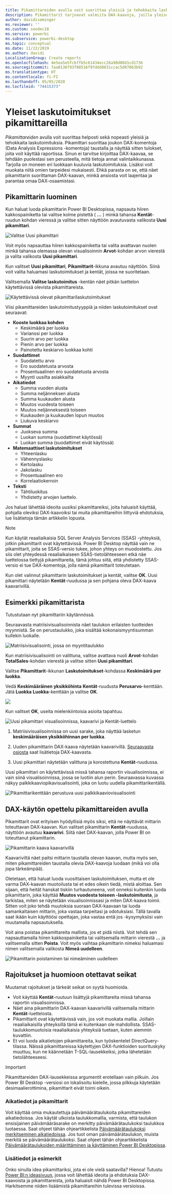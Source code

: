 ```yaml
---
title: Pikamittareiden avulla voit suorittaa yleisiä ja tehokkaita laskutoimituksia
description: Pikamittarit tarjoavat valmiita DAX-kaavoja, joilla yleiset laskutoimitukset onnistuvat nopeasti.
author: davidiseminger
ms.reviewer: ''
ms.custom: seodec18
ms.service: powerbi
ms.subservice: powerbi-desktop
ms.topic: conceptual
ms.date: 11/22/2019
ms.author: davidi
LocalizationGroup: Create reports
ms.openlocfilehash: 4e5ea5e5fcbffb5c61434ecc26a90d80d1cd1736
ms.sourcegitcommit: 7aa0136f93f88516f97ddd8031ccac5d07863b92
ms.translationtype: HT
ms.contentlocale: fi-FI
ms.lasthandoff: 05/05/2020
ms.locfileid: "74415373"
---
```

# <a name="use-quick-measures-for-common-calculations"></a>Yleiset laskutoimitukset pikamittareilla
*Pikamittareiden* avulla voit suorittaa helposti sekä nopeasti yleisiä ja tehokkaita laskutoimituksia. Pikamittari suorittaa joukon DAX-komentoja (Data Analysis Expressions -komentoja) taustalla ja näyttää sitten tulokset, joita voit käyttää raportissa. Sinun ei tarvitse kirjoittaa DAX-kaavaa, se tehdään puolestasi sen perusteella, mitä tietoja annat valintaikkunassa. Tarjolla on moneen eri luokkaan kuuluvia laskutoimituksia. Lisäksi voit muokata niitä omien tarpeidesi mukaisesti. Ehkä parasta on se, että näet pikamittarin suorittaman DAX-kaavan, minkä ansiosta voit laajentaa ja parantaa omaa DAX-osaamistasi.

## <a name="create-a-quick-measure"></a>Pikamittarin luominen

Kun haluat luoda pikamittarin Power BI Desktopissa, napsauta hiiren kakkospainiketta tai valitse kolme pistettä ( **...** ) minkä tahansa **Kentät**-ruudun kohdan vieressä ja valitse sitten näyttöön avautuvasta valikosta **Uusi pikamittari**. 

![Valitse Uusi pikamittari](media/desktop-quick-measures/quick-measures_01.png)

Voit myös napsauttaa hiiren kakkospainiketta tai valita avattavan nuolen minkä tahansa olemassa olevan visualisoinnin **Arvot**-kohdan arvon vierestä ja valita valikosta **Uusi pikamittari**. 

Kun valitset **Uusi pikamittari**, **Pikamittarit**-ikkuna avautuu näyttöön. Siinä voit valita haluamasi laskutoimitukset ja kentät, joissa ne suoritetaan. 

Valitsemalla **Valitse laskutoimitus** -kentän näet pitkän luettelon käytettävissä olevista pikamittareista. 

![Käytettävissä olevat pikamittarilaskutoimitukset](media/desktop-quick-measures/quick-measures_04.png)

Viisi pikamittareiden laskutoimitustyyppiä ja niiden laskutoimitukset ovat seuraavat:

* **Kooste luokkaa kohden**
  * Keskimäärä per luokka
  * Varianssi per luokka
  * Suurin arvo per luokka
  * Pienin arvo per luokka
  * Painotettu keskiarvo luokkaa kohti
* **Suodattimet**
  * Suodatettu arvo
  * Ero suodatetusta arvosta
  * Prosentuaalinen ero suodatetusta arvosta
  * Myynti uusilta asiakkailta
* **Aikatiedot**
  * Summa vuoden alusta
  * Summa neljänneksen alusta
  * Summa kuukauden alusta
  * Muutos vuodesta toiseen
  * Muutos neljänneksestä toiseen
  * Kuukauden ja kuukauden lopun muutos
  * Liukuva keskiarvo
* **Summat**
  * Juokseva summa
  * Luokan summa (suodattimet käytössä)
  * Luokan summa (suodattimet eivät käytössä)
* **Matemaattiset laskutoimitukset**
  * Yhteenlasku
  * Vähennyslasku
  * Kertolasku
  * Jakolasku
  * Prosentuaalinen ero
  * Korrelaatiokerroin
* **Teksti**
  * Tähtiluokitus
  * Yhdistetty arvojen luettelo.

Jos haluat lähettää ideoita uusiksi pikamittareiksi, joita haluaisit käyttää, pohjalla oleviksi DAX-kaavoiksi tai muita pikamittareihin liittyviä ehdotuksia, lue lisätietoja tämän artikkelin lopusta.

> [!NOTE]
> Kun käytät reaaliaikaisia SQL Server Analysis Services (SSAS) -yhteyksiä, jotkin pikamittarit ovat käytettävissä. Power BI Desktop näyttää vain ne pikamittarit, joita se SSAS-versio tukee, johon yhteys on muodostettu. Jos siis olet yhteydessä reaaliaikaiseen SSAS-tietolähteeseen etkä näe luettelossa tiettyjä pikamittareita, tämä johtuu siitä, että yhdistetty SSAS-versio ei tue DAX-komentoja, jolla nämä pikamittarit toteutetaan.

Kun olet valinnut pikamittarin laskutoimitukset ja kentät, valitse **OK**. Uusi pikamittari näytetään **Kentät**-ruudussa ja sen pohjana oleva DAX-kaava kaavarivillä. 

## <a name="quick-measure-example"></a>Esimerkki pikamittarista
Tutustutaan nyt pikamittariin käytännössä.

Seuraavasta matriisivisualisoinnista näet taulukon erilaisten tuotteiden myynnistä. Se on perustaulukko, joka sisältää kokonaismyyntisumman kullekin luokalle.

![Matriisivisualisointi, jossa on myyntitaulukko](media/desktop-quick-measures/quick-measures_05.png)

Kun matriisivisualisointi on valittuna, valitse avattava nuoli **Arvot**-kohdan **TotalSales**-kohdan vierestä ja valitse sitten **Uusi pikamittari**. 

Valitse **Pikamittarit**-ikkunan **Laskutoimitukset**-kohdassa **Keskimäärä per luokka**. 

Vedä **Keskimääräinen yksikköhinta** **Kentät**-ruudusta **Perusarvo**-kenttään. Jätä **Luokka** **Luokka**-kenttään ja valitse **OK**. 

![](media/desktop-quick-measures/quick-measures_06.png)

Kun valitset **OK**, useita mielenkiintoisia asioita tapahtuu.

![Uusi pikamittari visualisoinnissa, kaavarivi ja Kentät-luettelo](media/desktop-quick-measures/quick-measures_07.png)

1. Matriisivisualisoinnissa on uusi sarake, joka näyttää lasketun **keskimääräisen yksikköhinnan per luokka**.
   
2. Uuden pikamittarin DAX-kaava näytetään kaavarivillä. [Seuraavasta osiosta](#learn-dax-by-using-quick-measures) saat lisätietoja DAX-kaavasta.
   
3. Uusi pikamittari näytetään valittuna ja korostettuna **Kentät**-ruudussa. 

Uusi pikamittari on käytettävissä missä tahansa raportin visualisoinnissa, ei vain siinä visualisoinnissa, jossa se luotiin alun perin. Seuraavassa kuvassa näkyy palkkikaaviopikavisualisointi, joka on luotu uudella pikamittarikentällä.

![Pikamittarikenttään perustuva uusi palkkikaaviovisualisointi](media/desktop-quick-measures/quick-measures_09.png)

## <a name="learn-dax-by-using-quick-measures"></a>DAX-käytön opettelu pikamittareiden avulla
Pikamittarit ovat erityisen hyödyllisiä myös siksi, että ne näyttävät mittarin toteuttavan DAX-kaavan. Kun valitset pikamittarin **Kentät**-ruudussa, näyttöön avautuu **kaavarivi**. Siitä näet DAX-kaavan, jolla Power BI on toteuttanut pikamittarin.

![Pikamittarin kaava kaavarivillä](media/desktop-quick-measures/quick-measures_10.png)

Kaavariviltä näet paitsi mittarin taustalla olevan kaavan, mutta myös sen, miten pikamittareiden taustalla olevia DAX-kaavoja luodaan (mikä voi olla jopa tärkeämpää).

Oletetaan, että haluat luoda vuosittaisen laskutoimituksen, mutta et ole varma DAX-kaavan muotoilusta tai et edes oikein tiedä, mistä aloittaa. Sen sijaan, että heität hanskat tiskiin turhautuneena, voit onneksi kuitenkin luoda pikamittarin, joka käyttää **Muutos vuodesta toiseen -laskutoimitusta**, ja tarkistaa, miten se näytetään visualisoinnissasi ja miten DAX-kaava toimii. Sitten voit joko tehdä muutoksia suoraan DAX-kaavaan tai luoda samankaltaisen mittarin, joka vastaa tarpeitasi ja odotuksiasi. Tällä tavalla saat ikään kuin käyttöösi opettajan, joka vastaa entä jos -kysymyksiisi vain muutamalla napsautuksella. 

Voit aina poistaa pikamittareita mallista, jos et pidä niistä. Voit tehdä sen napsauttamalla hiiren kakkospainiketta tai valitsemalla mittarin vierestä **...** ja valitsemalla sitten **Poista**. Voit myös vaihtaa pikamittarin nimeksi haluamasi nimen valitsemalla valikosta **Nimeä uudelleen**. 

![Pikamittarin poistaminen tai nimeäminen uudelleen](media/desktop-quick-measures/quick-measures_11.png)

## <a name="limitations-and-considerations"></a>Rajoitukset ja huomioon otettavat seikat
Muutamat rajoitukset ja tärkeät seikat on syytä huomioida.

- Voit käyttää **Kentät**-ruutuun lisättyjä pikamittareita missä tahansa raportin visualisoinnissa.
- Näet aina pikamittarin DAX-kaavan kaavarivillä valitsemalla mittarin **Kentät**-luettelosta.
- Pikamittarit ovat käytettävissä vain, jos voit muokata mallia. Joillain reaaliaikaisilla yhteyksillä tämä ei kuitenkaan ole mahdollista. SSAS-taulukkomuotoisia reaaliaikaisia yhteyksiä tuetaan, kuten aiemmin kuvattiin.
- Et voi luoda aikatietojen pikamittareita, kun työskentelet DirectQuery-tilassa. Näissä pikamittareissa käytettyjen DAX-funktioiden suorituskyky muuttuu, kun ne käännetään T-SQL-lausekkeiksi, jotka lähetetään tietolähteeseesi.

> [!IMPORTANT]
> Pikamittareiden DAX-lausekkeissa argumentit erotellaan vain pilkuin. Jos Power BI Desktop -versiosi on lokalisoitu kielelle, jossa pilkkuja käytetään desimaalierottimina, pikamittarit eivät toimi oikein.

### <a name="time-intelligence-and-quick-measures"></a>Aikatiedot ja pikamittarit
Voit käyttää omia mukautettuja päivämäärätaulukoita pikamittareiden aikatiedoissa. Jos käytät ulkoista taulukkomallia, varmista, että taulukon ensisijainen päivämääräsarake on merkitty päivämäärätaulukoksi taulukkoa luotaessa. Saat ohjeet tähän ohjeartikkelista [Päivämäärätaulukoksi merkitseminen aikatiedoissa](https://docs.microsoft.com/sql/analysis-services/tabular-models/specify-mark-as-date-table-for-use-with-time-intelligence-ssas-tabular). Jos tuot oman päivämäärätaulukon, muista merkitä se päivämäärätaulukoksi. Saat ohjeet tähän ohjeartikkelista [Päivämäärätaulukoiden määrittäminen ja käyttäminen Power BI Desktopissa](desktop-date-tables.md).

### <a name="additional-information-and-examples"></a>Lisätiedot ja esimerkit
Onko sinulla idea pikamittariksi, jota ei ole vielä saatavilla? Hienoa! Tutustu [Power BI:n ideasivuun](https://go.microsoft.com/fwlink/?linkid=842906), jossa voit lähettää ideoita ja ehdotuksia DAX-kaavoista ja pikamittareista, joita haluaisit nähdä Power BI Desktopissa. Harkitsemme niiden lisäämistä pikamittareihin tulevissa versioissa.

